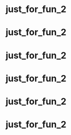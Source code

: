 # just_for_fun_2
# just_for_fun_2
# just_for_fun_2
# just_for_fun_2
# just_for_fun_2
# just_for_fun_2

